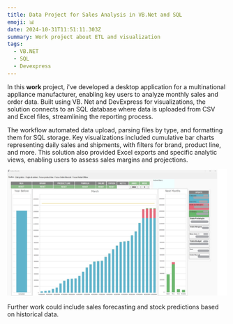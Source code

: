 ```yaml
---
title: Data Project for Sales Analysis in VB.Net and SQL
emoji: 📊
date: 2024-10-31T11:51:11.303Z
summary: Work project about ETL and visualization
tags:
  - VB.NET
  - SQL
  - Devexpress
---
```

In this **work** project, i've developed a desktop application for a multinational appliance manufacturer, enabling key users to analyze monthly sales and order data. Built using VB. Net and DevExpress for visualizations, the solution connects to an SQL database where data is uploaded from CSV and Excel files, streamlining the reporting process.

The workflow automated data upload, parsing files by type, and formatting them for SQL storage. Key visualizations included cumulative bar charts representing daily sales and shipments, with filters for brand, product line, and more. This solution also provided Excel exports and specific analytic views, enabling users to assess sales margins and projections.

![](/src/assets/img/grraph.jpg)

Further work could include sales forecasting and stock predictions based on historical data.